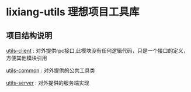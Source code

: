 # lixiang-utils  理想项目工具库

## 项目结构说明
[utils-client](utils-client) : 对外提供rpc接口,此模块没有任何逻辑代码，只是一个接口的定义，方便其他模块引用

[utils-common](utils-common) :  对外提供的公共工具类 

[utils-server](utils-server) :  对外提供的服务端实现